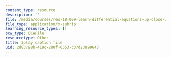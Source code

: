 ```yaml
---
content_type: resource
description: ''
file: /media/courses/res-18-009-learn-differential-equations-up-close-with-gilbert-strang-and-cleve-moler-fall-2015/2d83798b418c280f0353c37d23a99643_mKYlNJhK_2o.srt
file_type: application/x-subrip
learning_resource_types: []
ocw_type: OCWFile
resourcetype: Other
title: 3play caption file
uid: 2d83798b-418c-280f-0353-c37d23a99643
---
```

